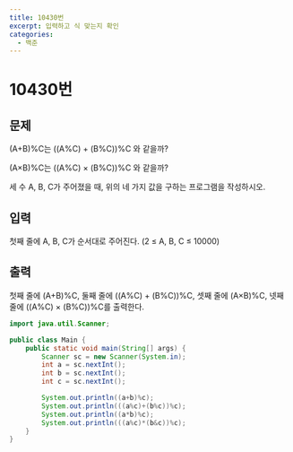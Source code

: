 ```yaml
---
title: 10430번
excerpt: 입력하고 식 맞는지 확인
categories:
  - 백준
---
```


# 10430번

## 문제

\(A+B\)%C는 \(\(A%C\) + \(B%C\)\)%C 와 같을까?

\(A×B\)%C는 \(\(A%C\) × \(B%C\)\)%C 와 같을까?

세 수 A, B, C가 주어졌을 때, 위의 네 가지 값을 구하는 프로그램을 작성하시오.

## 입력

첫째 줄에 A, B, C가 순서대로 주어진다. \(2 ≤ A, B, C ≤ 10000\)

## 출력

첫째 줄에 \(A+B\)%C, 둘째 줄에 \(\(A%C\) + \(B%C\)\)%C, 셋째 줄에 \(A×B\)%C, 넷째 줄에 \(\(A%C\) × \(B%C\)\)%C를 출력한다.

```java
import java.util.Scanner;

public class Main {
    public static void main(String[] args) {
        Scanner sc = new Scanner(System.in);
        int a = sc.nextInt();
        int b = sc.nextInt();
        int c = sc.nextInt();

        System.out.println((a+b)%c);
        System.out.println(((a%c)+(b%c))%c);
        System.out.println((a*b)%c);
        System.out.println(((a%c)*(b&c))%c);
    }
}
```

